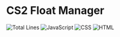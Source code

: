 # CS2 Float Manager

![Total Lines](https://img.shields.io/badge/dynamic/json?url=[https://raw.githubusercontent.com/mrbensor/CS2-FloatCalc/main/loc.yml](https://raw.githubusercontent.com/MrBensor/CS2-FloatCalc/refs/heads/main/.github/workflows/loc.yml)&query=$.total&label=Total%20Lines&color=blue)
![JavaScript](https://img.shields.io/badge/dynamic/json?url=https://raw.githubusercontent.com/DEIN_USER/DEIN_REPO/main/loc.json&query=$.javascript&label=JavaScript&color=yellow)
![CSS](https://img.shields.io/badge/dynamic/json?url=https://raw.githubusercontent.com/DEIN_USER/DEIN_REPO/main/loc.json&query=$.css&label=CSS&color=blue)
![HTML](https://img.shields.io/badge/dynamic/json?url=https://raw.githubusercontent.com/DEIN_USER/DEIN_REPO/main/loc.json&query=$.html&label=HTML&color=orange)
